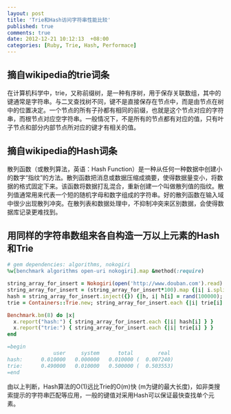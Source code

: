 ```yaml
---
layout: post
title: 'Trie和Hash访问字符串性能比较'
published: true
comments: true
date: 2012-12-21 10:12:13  +08:00
categories: [Ruby, Trie, Hash, Performace]
---
```


摘自wikipedia的trie词条
----------------------------
在计算机科学中，trie，又称前缀树，是一种有序树，用于保存关联数组，其中的键通常是字符串。与二叉查找树不同，键不是直接保存在节点中，而是由节点在树中的位置决定。一个节点的所有子孙都有相同的前缀，也就是这个节点对应的字符串，而根节点对应空字符串。一般情况下，不是所有的节点都有对应的值，只有叶子节点和部分内部节点所对应的键才有相关的值。

摘自wikipedia的Hash词条
----------------------------
散列函数（或散列算法，英语：Hash Function）是一种从任何一种数据中创建小的数字“指纹”的方法。散列函数把消息或数据压缩成摘要，使得数据量变小，将数据的格式固定下来。该函数将数据打乱混合，重新创建一个叫做散列值的指纹。散列值通常用来代表一个短的随机字母和数字组成的字符串。好的散列函数在输入域中很少出现散列冲突。在散列表和数据处理中，不抑制冲突来区别数据，会使得数据库记录更难找到。

用同样的字符串数组来各自构造一万以上元素的Hash和Trie
----------------------------
```ruby
# gem dependencies: algorithms, nokogiri
%w[benchmark algorithms open-uri nokogiri].map &method(:require)

string_array_for_insert = Nokogiri(open('http://www.douban.com').read).text.split("\n").map(&:strip).uniq
string_array_for_insert = (string_array_for_insert*100).map {|i| i.split(//).shuffle.join }
hash = string_array_for_insert.inject({}) {|h, i| h[i] = rand(100000); h }
trie = Containers::Trie.new; string_array_for_insert.each {|i| trie[i] = rand(100000) }

Benchmark.bm(8) do |x|
  x.report("hash:") { string_array_for_insert.each {|i| hash[i] } }
  x.report("trie:") { string_array_for_insert.each {|i| trie[i] } }
end

=begin
               user     system      total        real
hash:      0.010000   0.000000   0.010000 (  0.007240)
trie:      0.490000   0.010000   0.500000 (  0.503553)
=end
```

由以上判断，Hash算法的O(1)远比Trie的O(m)快 (m为键的最大长度)，如非类搜索提示的字符串匹配等应用，一般的键值对采用Hash可以保证最快查找单个元素。
